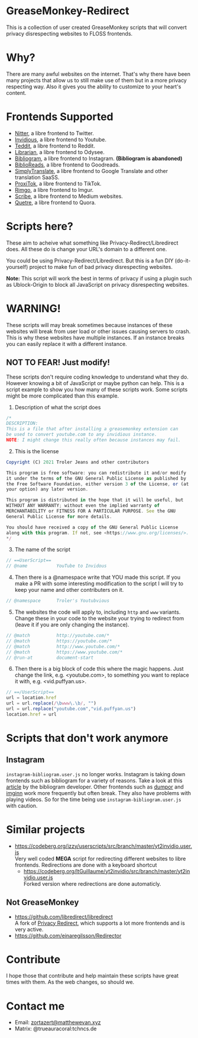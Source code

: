 # GreaseMonkey-Redirect

This is a collection of user created GreaseMonkey scripts that will convert privacy disrespecting websites to FLOSS frontends.

# Why?

There are many awful websites on the internet. That's why there have been many projects that allow us to still make use of them but in a more privacy respecting way. Also it gives you the ability to customize to your heart's content.

# Frontends Supported

<!-- *WARNING: Some of these projects are hosted on Github, which uses proprietary JavaScript. Fortunately, it is not necessary to view repositories, so you can disable it.* -->

- [Nitter](https://github.com/zedeus/nitter), a libre frontend to Twitter.
- [Invidious](https://github.com/iv-org/invidious), a libre frontend to Youtube.
- [Teddit](https://codeberg.org/teddit/teddit), a libre frontend to Reddit.
- [Librarian](https://codeberg.org/librarian/librarian), a libre frontend to Odysee.
- [Bibliogram](https://sr.ht/~cadence/bibliogram/), a libre frontend to Instagram. **(Bibliogram is abandoned)**
- [BiblioReads](https://codeberg.org/nesaku/BiblioReads), a libre frontend to Goodreads.
- [SimplyTranslate](https://codeberg.org/SimpleWeb/SimplyTranslate-Web), a libre frontend to Google Translate and other translation SaaSS.
- [ProxiTok](https://github.com/pablouser1/ProxiTok), a libre frontend to TikTok.
- [Rimgo](https://codeberg.org/video-prize-ranch/rimgo), a libre frontend to Imgur.
- [Scribe](https://git.sr.ht/~edwardloveall/scribe), a libre frontend to Medium websites.
- [Quetre](https://github.com/zyachel/quetre), a libre frontend to Quora.

# Scripts here?
These aim to acheive what something like Privacy-Redirect/Libredirect does. All these do is change your URL's domain to a different one.

You could be using Privacy-Redirect/Libredirect. But this is a fun DIY (do-it-yourself) project to make fun of bad privacy disrespecting websites.

**Note:** This script will work the best in terms of privacy if using a plugin such as Ublock-Origin to block all JavaScript on privacy disrespecting websites.

# WARNING!
These scripts will may break sometimes because instances of these websites will break from user load or other issues causing servers to crash. This is why these websites have multiple instances. If an instance breaks you can easily replace it with a different instance.

## NOT TO FEAR! Just modify!
These scripts don't require coding knowledge to understand what they do. However knowing a bit of JavaScript or maybe python can help. 
This is a script example to show you how many of these scripts work. Some scripts might be more complicated than this example.

1. Description of what the script does
```javascript
/*
DESCRIPTION:
This is a file that after installing a greasemonkey extension can
be used to convert youtube.com to any invidious instance.
NOTE: I might change this really often because instances may fail.
```

2. This is the license
```javascript
Copyright (C) 2021 Troler Jeans and other contributors

This program is free software: you can redistribute it and/or modify
it under the terms of the GNU General Public License as published by
the Free Software Foundation, either version 3 of the License, or (at
your option) any later version.

This program is distributed in the hope that it will be useful, but
WITHOUT ANY WARRANTY; without even the implied warranty of
MERCHANTABILITY or FITNESS FOR A PARTICULAR PURPOSE. See the GNU
General Public License for more details.

You should have received a copy of the GNU General Public License
along with this program. If not, see <https://www.gnu.org/licenses/>.
*/
```

3. The name of the script
```javascript
// ==UserScript==
// @name           YouTube to Invidous
```

4. Then there is a @namespace write that YOU made this script. If you make a PR with some interesting modification to the script I will try to keep your name and other contributers on it.
```javascript
// @namespace      Troler's Youtubvious
```
5. The websites the code will apply to, including `http` and `www` variants. Change these in your code to the website your trying to redirect from (leave it if you are only changing the instance).
```javascript
// @match          http://youtube.com/*
// @match          https://youtube.com/*
// @match          http://www.youtube.com/*
// @match          https://www.youtube.com/*
// @run-at         document-start
```

6. Then there is a big block of code this where the magic happens. Just change the link, e.g. <youtube.com>, to something you want to replace it with, e.g. <vid.puffyan.us>.
```javascript
// ==/UserScript==
url = location.href
url = url.replace(/\bwww\.\b/, "")
url = url.replace("youtube.com","vid.puffyan.us")
location.href = url
```

# Scripts that don't work anymore
## Instagram
`instagram-bibliogram.user.js` no longer works. Instagram is taking down frontends such as bibliogram for a variety of reasons. Take a look at this [article](https://cadence.moe/blog/2022-09-01-discontinuing-bibliogram) by the bibliogram developer. Other frontends such as [dumpor](https://dumpor.com) and [imginn](https://imginn.org) work more frequently but often break. They also have problems with playing videos. So for the time being use `instagram-bibliogram.user.js` with caution.

# Similar projects
- https://codeberg.org/izzy/userscripts/src/branch/master/yt2invidio.user.js <br>
Very well coded **MEGA** script for redirecting different websites to libre frontends. Redirections are done with a keyboard shortcut
	- https://codeberg.org/ltGuillaume/yt2invidio/src/branch/master/yt2invidio.user.js <br>
	Forked version where redirections are done automaticly.

## **Not** GreaseMonkey
- https://github.com/libredirect/libredirect <br>
A fork of [Privacy Redirect](https://github.com/SimonBrazell/privacy-redirect), which supports a lot more frontends and is very active.
- https://github.com/einaregilsson/Redirector

# Contribute
I hope those that contribute and help maintain these scripts have great times with them. As the web changes, so should we.

# Contact me
- Email: zortazert@matthewevan.xyz
- Matrix: @trueauracoral:tchncs.de
